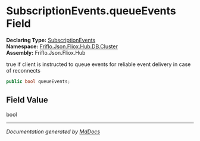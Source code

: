 ﻿<!--  
  <auto-generated>   
    The contents of this file were generated by a tool.  
    Changes to this file may be list if the file is regenerated  
  </auto-generated>   
-->

# SubscriptionEvents.queueEvents Field

**Declaring Type:** [SubscriptionEvents](../index.md)  
**Namespace:** [Friflo.Json.Fliox.Hub.DB.Cluster](../../index.md)  
**Assembly:** Friflo.Json.Fliox.Hub

true if client is instructed to queue events for reliable event delivery in case of reconnects

```csharp
public bool queueEvents;
```

## Field Value

bool

___

*Documentation generated by [MdDocs](https://github.com/ap0llo/mddocs)*
